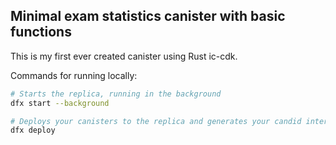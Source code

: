 ## Minimal exam statistics canister with basic functions
This is my first ever created canister using Rust ic-cdk.

Commands for running locally:

```bash
# Starts the replica, running in the background
dfx start --background
```
```bash
# Deploys your canisters to the replica and generates your candid interface
dfx deploy
```